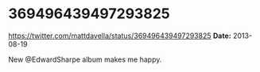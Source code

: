 # 369496439497293825
https://twitter.com/mattdavella/status/369496439497293825
**Date:** 2013-08-19

New @EdwardSharpe album makes me happy.
